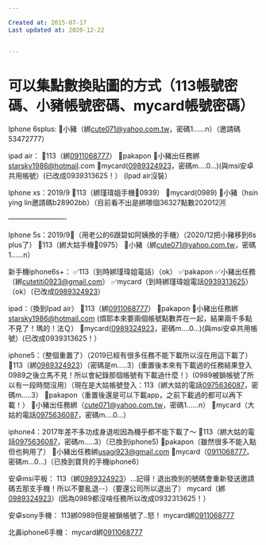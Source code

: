 ```yaml
---

Created at: 2015-07-17
Last updated at: 2020-12-22


---
```


# 可以集點數換貼圖的方式（113帳號密碼、小豬帳號密碼、mycard帳號密碼）


Iphone 6splus:
🔴小豬（綁[cute071@yahoo.com.tw](mailto:cute071@yahoo.com.tw)，密碼1......n）（邀請碼53472777）

ipad air：
💞113（綁[0911068777](tel:0911068777)）
💞pakapon
💞小豬出任務綁[starsky1986@hotmail](mailto:starsky1986@hotmail.com).com
💞mycard([0989324923](tel:0989324923)，密碼m....0...)(與msi安卓共用帳號）(已改成0939313625！）
(Ipad air沒裝）

Iphone xs：2019/9
🔷113（綁瑾瑋姐手機📱0939）
🔷mycard(0989)
🔷小豬（hsin ying lin邀請碼b28902bb）（目前看不出是綁哪個36327點數202012🈷️

————————-

Iphone 5s：2019/9📝（用老公的6跟碧如阿姨換的手機）（2020/12把小豬移到6s plus了）
🔴113（綁大姑手機📱0975）
🔴小豬（綁[cute071@yahoo.com.tw](mailto:cute071@yahoo.com.tw)，密碼1......n）

新手機iphone6s+：
✅113（到時綁瑾瑋姐電話）（ok）
✅pakapon
✅小豬出任務（綁[cutetiti0923@gmail.com](mailto:cutetiti0923@gmail.com)）
✅mycard（到時綁瑾瑋姐電話[0939313625](tel:0939313625)）（ok）（已改成[0989324923](tel:0989324923)）

ipad：（換到Ipad air）
💞113（綁[0911068777](tel:0911068777)）
💞pakapon
💞小豬出任務綁[starsky1986@hotmail.com](mailto:starsky1986@hotmail.com)
(煩耶本來要兩個帳號點數弄在一起，結果兩千多點不見了！瑪的！法Ｑ）
💞mycard([0989324923](tel:0989324923)，密碼m....0...)(與msi安卓共用帳號）(已改成0939313625！）

iphone5：（整個重置了）（2019已經有很多任務不能下載所以沒在用這下載了）
💟113（綁[0989324923](tel:0989324923)）（密碼是m.....3）(重置後本來有下載過的任務結果登入0989之後立馬不見！所以會紀錄那個帳號有下載過什麼！）(0989被鎖帳號了所以有一段時間沒用）（現在是大姑帳號登入：113（綁大姑的電話[0975636087](tel:0975636087)，密碼m.....3）
💟pakapon（重置後還是可以下載app，之前下載過的都可以再下載！）
💟小豬出任務綁（[cute071@yahoo.com.tw](mailto:cute071@yahoo.com.tw)，密碼1......n）
💟mycard（大姑的電話[0975636087](tel:0975636087)，密碼m....0...）

iphone4：2017年差不多功成身退啦因為機乎都不能下載了～
🎀113（綁大姑的電話[0975636087](tel:0975636087)，密碼m.....3）（已換到iphone5)
🎀pakapon（雖然很多不能入點但也夠用了）
🎀小豬出任務綁[usagi923@gmail.com](mailto:usagi923@gmail.com)
🎀mycard（[0911068777](tel:0911068777)。密碼m...0...)（已換到寶貝的手機iphone6）

安卓msi平板：
113（綁[0989324923](tel:0989324923)）...記得！退出換別的號碼會重新發送邀請碼去那支手機！所以不要亂退--）（要還公司所以退出了）
mycard（綁[0989324923](tel:0989324923)）(因為0989都沒啥任務所以改成0932313625！）

安卓sony手機：
113綁0989但是被鎖帳號了..怒！
mycard綁[0911068777](tel:0911068777)

北鼻iphone6手機：
mycard綁[0911068777](tel:0911068777)

